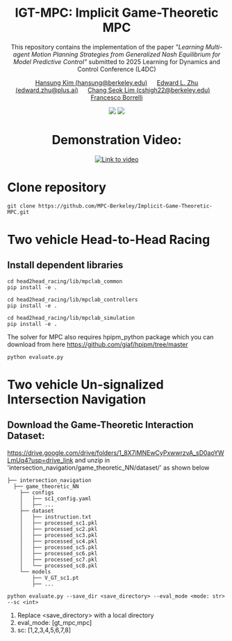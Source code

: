 <div align="center">

# IGT-MPC: Implicit Game-Theoretic MPC
This repository contains the implementation of the paper <em>"Learning Multi-agent Motion Planning Strategies from Generalized Nash Equilibrium for Model Predictive Control"</em> submitted to 2025 Learning for Dynamics and Control Conference (L4DC) 

[Hansung Kim (hansung@berkeley.edu)](https://github.com/hansungkim98122) &emsp; [Edward L. Zhu (edward.zhu@plus.ai)](https://www.linkedin.com/in/edward-zhu/) &emsp; [Chang Seok Lim (cshigh22@berkeley.edu)](https://www.linkedin.com/in/kevin-lim-315b3b258/) &emsp; [Francesco Borrelli](https://me.berkeley.edu/people/francesco-borrelli/)   

![](https://img.shields.io/badge/language-python-blue)
<a href='[https://arxiv.org/abs/2402.01116](https://arxiv.org/abs/2411.13983)'><img src='https://img.shields.io/badge/Paper-Arxiv-red'></a>

# Demonstration Video:
[![Link to video](http://img.youtube.com/vi/9jlz95Nor2I/hqdefault.jpg)](https://youtu.be/9jlz95Nor2I)
</div>

# Clone repository
```
git clone https://github.com/MPC-Berkeley/Implicit-Game-Theoretic-MPC.git
```
# Two vehicle Head-to-Head Racing
## Install dependent libraries
```
cd head2head_racing/lib/mpclab_common
pip install -e .
```
```
cd head2head_racing/lib/mpclab_controllers
pip install -e .
```
```
cd head2head_racing/lib/mpclab_simulation
pip install -e .
```
The solver for MPC also requires hpipm_python package which you can download from here <href>https://github.com/giaf/hpipm/tree/master</href>

```
python evaluate.py
```
# Two vehicle Un-signalized Intersection Navigation
## Download the Game-Theoretic Interaction Dataset:
https://drive.google.com/drive/folders/1_8X7iMNEwCyPxwwrzvA_sD0aoYWLmUq4?usp=drive_link
and unzip in 'intersection_navigation/game_theoretic_NN/dataset/' as shown below
```
├── intersection_navigation
  ├── game_theoretic_NN
    ├── configs
    │   ├── sc1_config.yaml
    │   ├── ...
    ├── dataset
    │   ├── instruction.txt
    │   ├── processed_sc1.pkl
    │   ├── processed_sc2.pkl
    │   ├── processed_sc3.pkl
    │   ├── processed_sc4.pkl
    │   ├── processed_sc5.pkl
    │   ├── processed_sc6.pkl
    │   ├── processed_sc7.pkl
    │   └── processed_sc8.pkl
    └── models
        ├── V_GT_sc1.pt
        ├── ...
```  
```
python evaluate.py --save_dir <save_directory> --eval_mode <mode: str> --sc <int>
```

1) Replace <save_directory> with a local directory
2) eval_mode: [gt_mpc,mpc]
3) sc: [1,2,3,4,5,6,7,8]
